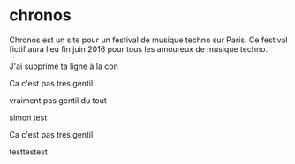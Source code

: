 # chronos
Chronos est un site pour un festival de musique techno sur Paris. Ce festival fictif aura lieu fin juin 2016 pour tous les amoureux de musique techno.

J'ai supprimé ta ligne à la con

Ca c'est pas très gentil

vraiment pas gentil du tout

simon test

Ca c'est pas très gentil

testtestest
